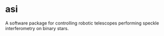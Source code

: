 asi
===

A software package for controlling robotic telescopes performing speckle interferometry on binary stars.
